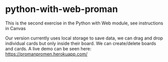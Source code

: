 # python-with-web-proman
This is the second exercise in the Python with Web module, see instructions in Canvas

Our version currently uses local storage to save data, we can drag and drop individual cards but only inside their board. We can create/delete boards and cards. A live demo can be seen here: https://promanpromen.herokuapp.com/


